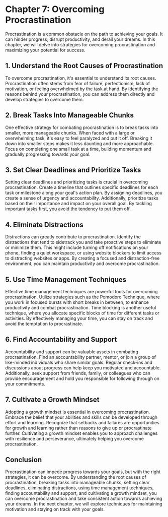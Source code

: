 Chapter 7: Overcoming Procrastination
=====================================

Procrastination is a common obstacle on the path to achieving your goals. It can hinder progress, disrupt productivity, and derail your dreams. In this chapter, we will delve into strategies for overcoming procrastination and maximizing your potential for success.

**1. Understand the Root Causes of Procrastination**
----------------------------------------------------

To overcome procrastination, it's essential to understand its root causes. Procrastination often stems from fear of failure, perfectionism, lack of motivation, or feeling overwhelmed by the task at hand. By identifying the reasons behind your procrastination, you can address them directly and develop strategies to overcome them.

**2. Break Tasks Into Manageable Chunks**
-----------------------------------------

One effective strategy for combating procrastination is to break tasks into smaller, more manageable chunks. When faced with a large or overwhelming task, it's easy to feel paralyzed and put it off. Breaking it down into smaller steps makes it less daunting and more approachable. Focus on completing one small task at a time, building momentum and gradually progressing towards your goal.

**3. Set Clear Deadlines and Prioritize Tasks**
-----------------------------------------------

Setting clear deadlines and prioritizing tasks is crucial in overcoming procrastination. Create a timeline that outlines specific deadlines for each task or milestone along your goal's action plan. By assigning deadlines, you create a sense of urgency and accountability. Additionally, prioritize tasks based on their importance and impact on your overall goal. By tackling important tasks first, you avoid the tendency to put them off.

**4. Eliminate Distractions**
-----------------------------

Distractions can greatly contribute to procrastination. Identify the distractions that tend to sidetrack you and take proactive steps to eliminate or minimize them. This might include turning off notifications on your phone, finding a quiet workspace, or using website blockers to limit access to distracting websites or apps. By creating a focused and distraction-free environment, you can maintain productivity and overcome procrastination.

**5. Use Time Management Techniques**
-------------------------------------

Effective time management techniques are powerful tools for overcoming procrastination. Utilize strategies such as the Pomodoro Technique, where you work in focused bursts with short breaks in between, to enhance productivity and combat procrastination. Time blocking is another useful technique, where you allocate specific blocks of time for different tasks or activities. By effectively managing your time, you can stay on track and avoid the temptation to procrastinate.

**6. Find Accountability and Support**
--------------------------------------

Accountability and support can be valuable assets in combating procrastination. Find an accountability partner, mentor, or join a group of like-minded individuals who share similar goals. Regular check-ins and discussions about progress can help keep you motivated and accountable. Additionally, seek support from friends, family, or colleagues who can provide encouragement and hold you responsible for following through on your commitments.

**7. Cultivate a Growth Mindset**
---------------------------------

Adopting a growth mindset is essential in overcoming procrastination. Embrace the belief that your abilities and skills can be developed through effort and learning. Recognize that setbacks and failures are opportunities for growth and learning rather than reasons to give up or procrastinate further. Cultivating a growth mindset enables you to approach challenges with resilience and perseverance, ultimately helping you overcome procrastination.

Conclusion
----------

Procrastination can impede progress towards your goals, but with the right strategies, it can be overcome. By understanding the root causes of procrastination, breaking tasks into manageable chunks, setting clear deadlines, eliminating distractions, using time management techniques, finding accountability and support, and cultivating a growth mindset, you can overcome procrastination and take consistent action towards achieving your dreams. In the next chapter, we will explore techniques for maintaining motivation and staying on track with your goals.
